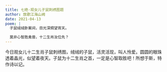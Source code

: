 ```yaml
---
title: 七绝·观女儿子鼠刺绣图题
author: 放歌江海山阙
date: 2021-04-13
poem: |
  子鼠绒绒卧案间，目光深烱望宵天。

  莫非心智胜禽兽，十二生肖汝位先？
---
```


今日观女儿十二生肖子鼠刺绣图，绒绒的子鼠，活灵活现，叫人怜爱。圆圆的眼珠透着晶光，似望着夜天。子鼠为十二生肖之首，一定是心智取胜吧！所想于斯，特作诗以记。
